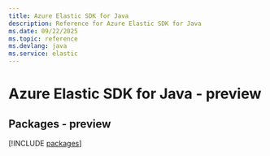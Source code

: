 ```yaml
---
title: Azure Elastic SDK for Java
description: Reference for Azure Elastic SDK for Java
ms.date: 09/22/2025
ms.topic: reference
ms.devlang: java
ms.service: elastic
---
```

# Azure Elastic SDK for Java - preview
## Packages - preview
[!INCLUDE [packages](elastic-index.md)]